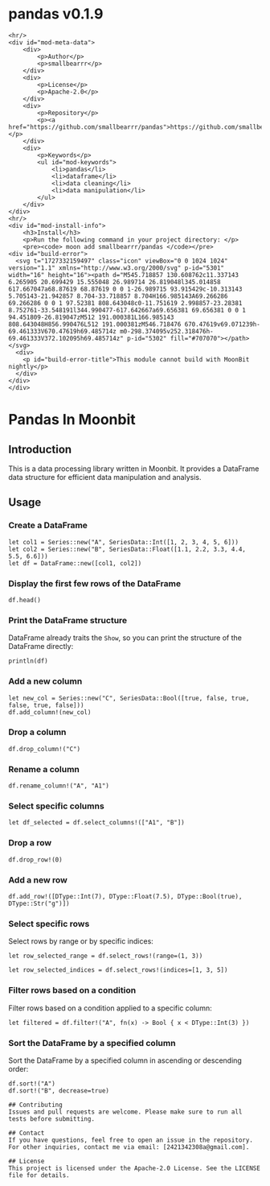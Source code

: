 
<div id="mod-info">
    <h1 id="mod-title"> pandas <span id="mod-version">v0.1.9</span></h1>
    
    <hr/>
    <div id="mod-meta-data">
        <div>
            <p>Author</p>
            <p>smallbearrr</p>
        </div>
        <div>
            <p>License</p>
            <p>Apache-2.0</p>
        </div>
        <div>
            <p>Repository</p>
            <p><a href="https://github.com/smallbearrr/pandas">https://github.com/smallbearrr/pandas</a></p>
        </div>
        <div>
            <p>Keywords</p>
            <ul id="mod-keywords">
                <li>pandas</li>
                <li>dataframe</li>
                <li>data cleaning</li>
                <li>data manipulation</li>
            </ul>
        </div>
    </div>
    <hr/>
    <div id="mod-install-info">
        <h3>Install</h3>
        <p>Run the following command in your project directory: </p>
        <pre><code> moon add smallbearrr/pandas </code></pre>
    <div id="build-error"> 
      <svg t="1727332159497" class="icon" viewBox="0 0 1024 1024" version="1.1" xmlns="http://www.w3.org/2000/svg" p-id="5301" width="16" height="16"><path d="M545.718857 130.608762c11.337143 6.265905 20.699429 15.555048 26.989714 26.819048l345.014858 617.667047a68.87619 68.87619 0 0 1-26.989715 93.915429c-10.313143 5.705143-21.942857 8.704-33.718857 8.704H166.985143A69.266286 69.266286 0 0 1 97.52381 808.643048c0-11.751619 2.998857-23.28381 8.752761-33.548191l344.990477-617.642667a69.656381 69.656381 0 0 1 94.451809-26.819047zM512 191.000381L166.985143 808.643048H856.990476L512 191.000381zM546.718476 670.47619v69.071239h-69.461333V670.47619h69.485714z m0-298.374095v252.318476h-69.461333V372.102095h69.485714z" p-id="5302" fill="#707070"></path></svg>
      <div>
        <p id="build-error-title">This module cannot build with MoonBit nightly</p>
      </div>
    </div>
    </div>
</div>



# Pandas In Moonbit

## Introduction
This is a data processing library written in Moonbit. It provides a DataFrame data structure for efficient data manipulation and analysis.

## Usage

### Create a DataFrame
```moonbit
let col1 = Series::new("A", SeriesData::Int([1, 2, 3, 4, 5, 6]))
let col2 = Series::new("B", SeriesData::Float([1.1, 2.2, 3.3, 4.4, 5.5, 6.6]))
let df = DataFrame::new([col1, col2])
```

### Display the first few rows of the DataFrame
```moonbit
df.head()
```

### Print the DataFrame structure
DataFrame already traits the `Show`, so you can print the structure of the DataFrame directly:
```moonbit
println(df)
```

### Add a new column
```moonbit
let new_col = Series::new("C", SeriesData::Bool([true, false, true, false, true, false]))
df.add_column!(new_col)
```

### Drop a column
```moonbit
df.drop_column!("C")
```

### Rename a column
```moonbit
df.rename_column!("A", "A1")
```

### Select specific columns
```moonbit
let df_selected = df.select_columns!(["A1", "B"])
```

### Drop a row
```moonbit
df.drop_row!(0)
```

### Add a new row
```moonbit
df.add_row!([DType::Int(7), DType::Float(7.5), DType::Bool(true), DType::Str("g")])
```

### Select specific rows
Select rows by range or by specific indices:
```moonbit
let row_selected_range = df.select_rows!(range=(1, 3))

let row_selected_indices = df.select_rows!(indices=[1, 3, 5])
```

### Filter rows based on a condition
Filter rows based on a condition applied to a specific column:
```moonbit
let filtered = df.filter!("A", fn(x) -> Bool { x < DType::Int(3) })
```

### Sort the DataFrame by a specified column
Sort the DataFrame by a specified column in ascending or descending order:
```moonbit
df.sort!("A")
df.sort!("B", decrease=true)

## Contributing
Issues and pull requests are welcome. Please make sure to run all tests before submitting.

## Contact
If you have questions, feel free to open an issue in the repository. For other inquiries, contact me via email: [2421342308a@gmail.com].

## License
This project is licensed under the Apache-2.0 License. See the LICENSE file for details.